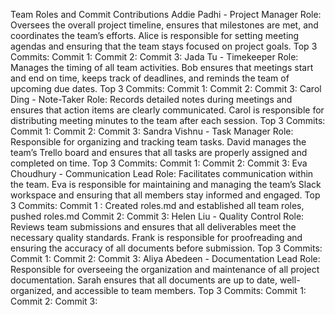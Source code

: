 Team Roles and Commit Contributions
Addie Padhi - Project Manager
Role: Oversees the overall project timeline, ensures that milestones are met, and coordinates the team’s efforts. Alice is responsible for setting meeting agendas and ensuring that the team stays focused on project goals.
Top 3 Commits:
Commit 1:
Commit 2:
Commit 3:
Jada Tu - Timekeeper
Role: Manages the timing of all team activities. Bob ensures that meetings start and end on time, keeps track of deadlines, and reminds the team of upcoming due dates.
Top 3 Commits:
Commit 1:
Commit 2:
Commit 3:
Carol Ding - Note-Taker
Role: Records detailed notes during meetings and ensures that action items are clearly communicated. Carol is responsible for distributing meeting minutes to the team after each session.
Top 3 Commits:
Commit 1:
Commit 2:
Commit 3:
Sandra Vishnu - Task Manager
Role: Responsible for organizing and tracking team tasks. David manages the team’s Trello board and ensures that all tasks are properly assigned and completed on time.
Top 3 Commits:
Commit 1:
Commit 2:
Commit 3:
Eva Choudhury - Communication Lead
Role: Facilitates communication within the team. Eva is responsible for maintaining and managing the team’s Slack workspace and ensuring that all members stay informed and engaged.
Top 3 Commits:
Commit 1 : Created roles.md and established all team roles, pushed roles.md
Commit 2:
Commit 3:
Helen Liu - Quality Control
Role: Reviews team submissions and ensures that all deliverables meet the necessary quality standards. Frank is responsible for proofreading and ensuring the accuracy of all documents before submission.
Top 3 Commits:
Commit 1:
Commit 2:
Commit 3:
Aliya Abedeen - Documentation Lead
Role: Responsible for overseeing the organization and maintenance of all project documentation. Sarah ensures that all documents are up to date, well-organized, and accessible to team members.
Top 3 Commits:
Commit 1:
Commit 2:
Commit 3:
